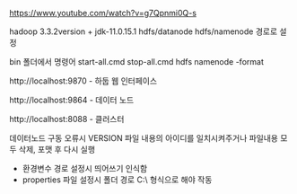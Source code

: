 https://www.youtube.com/watch?v=g7Qpnmi0Q-s

hadoop 3.3.2version + jdk-11.0.15.1
hdfs/datanode
hdfs/namenode 경로로 설정

bin 폴더에서 명령어
start-all.cmd
stop-all.cmd
hdfs namenode -format

http://localhost:9870 - 하둡 웹 인터페이스

http://localhost:9864 - 데이터 노드   

http://localhost:8088 - 클러스터 

데이터노드 구동 오류시 
VERSION 파일 내용의 아이디를 일치시켜주거나 파일내용 모두 삭제, 포맷 후 다시 실행 

- 환경변수 경로 설정시 띄어쓰기 인식함  
- properties 파일 설정시 폴더 경로 C:\ 형식으로 해야 작동   
